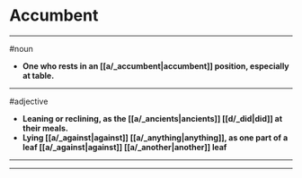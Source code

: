 # Accumbent
---
#noun
- **One who rests in an [[a/_accumbent|accumbent]] position, especially at table.**
---
#adjective
- **Leaning or reclining, as the [[a/_ancients|ancients]] [[d/_did|did]] at their meals.**
- **Lying [[a/_against|against]] [[a/_anything|anything]], as one part of a leaf [[a/_against|against]] [[a/_another|another]] leaf**
---
---
